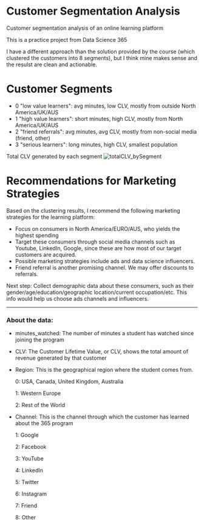 # Customer Segmentation Analysis
Customer segmentation analysis of an online learning platform

This is a practice project from Data Science 365

I have a different approach than the solution provided by the course (which clustered the customers into 8 segments), but I think mine makes sense and the resulst are clean and actionable. 

# Customer Segments
- 0 "low value learners": avg minutes, low CLV, mostly from outside North America/UK/AUS
- 1 "high value learners": short minutes, high CLV, mostly from North America/UK/AUS 
- 2 "friend referrals": avg minutes, avg CLV, mostly from non-social media (friend, other)
- 3 "serious learners": long minutes, high CLV, smallest population

Total CLV generated by each segment
![totalCLV_bySegment](https://github.com/user-attachments/assets/6d3a96ba-bb94-4cf0-bd78-2c968d1012f1)



# Recommendations for Marketing Strategies

Based on the clustering results, I recommend the following marketing strategies for the learning platform:

- Focus on consumers in North America/EURO/AUS, who yields the highest spending
- Target these consumers through social media channels such as Youtube, LinkedIn, Google, since these are how most of our target customers are acquired.
- Possible marketing strategies include ads and data science influencers.
- Friend referral is another promising channel. We may offer discounts to referrals. 

Next step:
Collect demographic data about these consumers, such as their gender/age/education/geographic location/current occupation/etc. This info would help us choose ads channels and influencers. 

____________________________________________________________________________________________
### About the data:
- minutes_watched: The number of minutes a student has watched since joining the program
- CLV: The Customer Lifetime Value, or CLV, shows the total amount of revenue generated by that customer
- Region: This is the geographical region where the student comes from.
  
  0: USA, Canada, United Kingdom, Australia
  
  1: Western Europe
  
  2: Rest of the World
  
- Channel: This is the channel through which the customer has learned about the 365 program
  
  1: Google
  
  2: Facebook
  
  3: YouTube
  
  4: LinkedIn
  
  5: Twitter
  
  6: Instagram
  
  7: Friend
  
  8: Other

